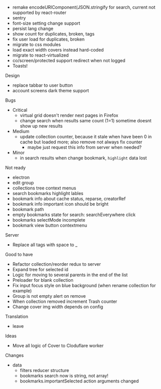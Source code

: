 - remake encodeURIComponent(JSON.stringify for search, current not supported by react-router
- sentry
- font-size setting change support
- persist lang change
- show count for duplicates, broken, tags
- fix user load for duplicates, broken
- migrate to css modules
- load exact width covers instead hard-coded
- migrate to react-virtualized
- co/screen/protected support redirect when not logged
- Toasts!

Design
- replace tabbar to user button
- account screens dark theme support

Bugs
- Critical
    - virtual grid doesn't render next pages in Firefox
    - change search when results same count (1=1) sometime doesnt show up new results
- Medium
    - update collection counter, because it stale when have been 0 in cache but loaded more; also remove not always fix counter
        - maybe just request this info from server when needed?
- Minor
    - in search results when change bookmark, `highlight` data lost

Not ready
- electron
- edit group
- collections tree context menus
- search bookmarks highlight lables
- bookmark info about cache status, reparse, creatorRef
- bookmark info important icon should be bright
- bookmark path
- empty bookmarks state for search: searchEverywhere click
- bookmarks selectMode incomplete
- bookmark view button contextmenu

Server
- Replace all tags with space to _

Good to have
- Refactor collection/reorder redux to server
- Expand tree for selected id
- Logic for moving to several parents in the end of the list
- Preloader for blank collection
- Fix input focus style on blue background (when rename collection for example)
- Group is not empty alert on remove
- When collection removed increment Trash counter
- Change cover img width depends on config

Translation
- leave

Ideas
- Move all logic of Cover to Cloduflare worker


Changes
- data
    - filters reducer structure
    - bookmarks search now is string, not array!
    - bookmarks.importantSelected action arguments changed